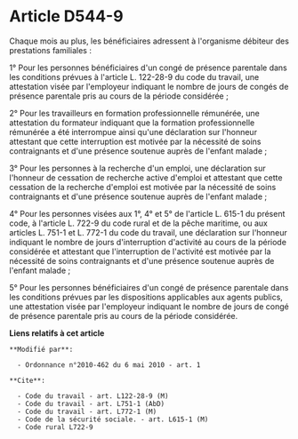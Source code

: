 # Article D544-9

Chaque mois au plus, les bénéficiaires adressent à l'organisme débiteur des prestations familiales :

1° Pour les personnes bénéficiaires d'un congé de présence parentale dans les conditions prévues à l'article L. 122-28-9 du
code du travail, une attestation visée par l'employeur indiquant le nombre de jours de congés de présence parentale pris au
cours de la période considérée ;

2° Pour les travailleurs en formation professionnelle rémunérée, une attestation du formateur indiquant que la formation
professionnelle rémunérée a été interrompue ainsi qu'une déclaration sur l'honneur attestant que cette interruption est
motivée par la nécessité de soins contraignants et d'une présence soutenue auprès de l'enfant malade ;

3° Pour les personnes à la recherche d'un emploi, une déclaration sur l'honneur de cessation de recherche active d'emploi et
attestant que cette cessation de la recherche d'emploi est motivée par la nécessité de soins contraignants et d'une présence
soutenue auprès de l'enfant malade ;

4° Pour les personnes visées aux 1°, 4° et 5° de l'article L. 615-1 du présent code, à l'article L. 722-9 du code rural et de
la pêche maritime, ou aux articles L. 751-1 et L. 772-1 du code du travail, une déclaration sur l'honneur indiquant le nombre
de jours d'interruption d'activité au cours de la période considérée et attestant que l'interruption de l'activité est
motivée par la nécessité de soins contraignants et d'une présence soutenue auprès de l'enfant malade ;

5° Pour les personnes bénéficiaires d'un congé de présence parentale dans les conditions prévues par les dispositions
applicables aux agents publics, une attestation visée par l'employeur indiquant le nombre de jours de congé de présence
parentale pris au cours de la période considérée.

**Liens relatifs à cet article**

	**Modifié par**:

	  - Ordonnance n°2010-462 du 6 mai 2010 - art. 1

	**Cite**:

	  - Code du travail - art. L122-28-9 (M)
	  - Code du travail - art. L751-1 (AbD)
	  - Code du travail - art. L772-1 (M)
	  - Code de la sécurité sociale. - art. L615-1 (M)
	  - Code rural L722-9
